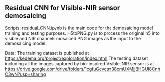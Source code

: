 ## Residual CNN for Visible-NIR sensor demosaicing

Scripts:
residual_CNN.ipynb is the main code for the demosaicing model training and testing purposes.
H5toPNG.py is to process the original h5 into visible and NIR channels mosaiced PNG images as the input to the demosaicing model.

Data:
The training dataset is published at https://kedema.org/project/exploration/index.html
The testing dataset including all the images captured by bio-inspired Visible-NIR sensor is at https://drive.google.com/drive/folders/1cgfuGcvctm38cmUXMjjBHGUl8CnhC3wN?usp=sharing
